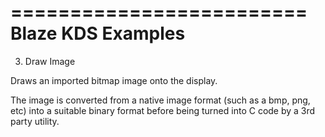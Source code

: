 =========================
Blaze KDS Examples
=========================

3. Draw Image

Draws an imported bitmap image onto the display.

The image is converted from a native image format (such as a bmp, png, etc) into a suitable
binary format before being turned into C code by a 3rd party utility.
